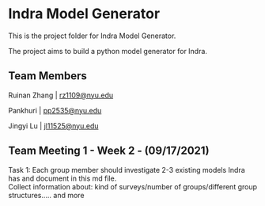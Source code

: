 Indra Model Generator
=====
This is the project folder for Indra Model Generator. 

The project aims to build a python model generator for Indra. 

Team Members
---------------------------
Ruinan Zhang | rz1109@nyu.edu 

Pankhuri | pp2535@nyu.edu

Jingyi Lu | jl11525@nyu.edu


Team Meeting 1 - Week 2 - (09/17/2021)
---------------------------
Task 1:  Each group member should investigate 2-3 existing models Indra has and document in this md file.  
Collect information about: kind of surveys/number of groups/different group structures..... and more   
